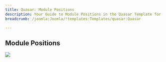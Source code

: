 ```yaml
---
title: Quasar: Module Positions
description: Your Guide to Module Positions in the Quasar Template for Joomla
breadcrumb: /joomla:Joomla/!templates:Templates/quasar:Quasar

---
```


Module Positions
-----

![][positions]

[positions]: assets/positions.jpg